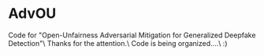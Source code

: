 # AdvOU
Code for "Open-Unfairness Adversarial Mitigation for Generalized Deepfake Detection"\\
Thanks for the attention.\\
Code is being organized....\\
:)
